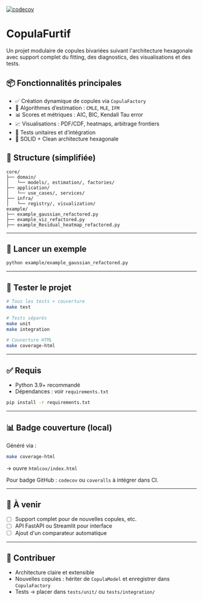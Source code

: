 [![codecov](https://codecov.io/gh/roadto7k/CopulaFurtif/graph/badge.svg?token=R2DEQCUUB1)](https://codecov.io/gh/roadto7k/CopulaFurtif)
# CopulaFurtif

Un projet modulaire de copules bivariées suivant l'architecture hexagonale avec support complet du fitting, des diagnostics, des visualisations et des tests.

## 📦 Fonctionnalités principales

- ✅ Création dynamique de copules via `CopulaFactory`
- 🧠 Algorithmes d’estimation : `CMLE`, `MLE`, `IFM`
- 📊 Scores et métriques : AIC, BIC, Kendall Tau error
- 📈 Visualisations : PDF/CDF, heatmaps, arbitrage frontiers
- 🧪 Tests unitaires et d’intégration
- 🧱 SOLID + Clean architecture hexagonale

## 📁 Structure (simplifiée)

```
core/
├── domain/
│   └── models/, estimation/, factories/
├── application/
│   └── use_cases/, services/
├── infra/
│   └── registry/, visualization/
example/
├── example_gaussian_refactored.py
├── example_viz_refactored.py
├── example_Residual_heatmap_refactored.py
```

---

## 🚀 Lancer un exemple

```bash
python example/example_gaussian_refactored.py
```

---

## 🧪 Tester le projet

```bash
# Tous les tests + couverture
make test

# Tests séparés
make unit
make integration

# Couverture HTML
make coverage-html
```

---

## ✅ Requis

- Python 3.9+ recommandé
- Dépendances : voir `requirements.txt`

```bash
pip install -r requirements.txt
```

---

## 📊 Badge couverture (local)

Généré via :
```bash
make coverage-html
```
→ ouvre `htmlcov/index.html`

Pour badge GitHub : `codecov` ou `coveralls` à intégrer dans CI.

---

## 📌 À venir
- [ ] Support complet pour de nouvelles copules, etc.
- [ ] API FastAPI ou Streamlit pour interface
- [ ] Ajout d'un comparateur automatique

---

## 🤝 Contribuer
- Architecture claire et extensible
- Nouvelles copules : hériter de `CopulaModel` et enregistrer dans `CopulaFactory`
- Tests → placer dans `tests/unit/` ou `tests/integration/`